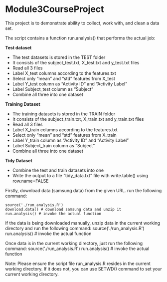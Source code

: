 # Module3CourseProject
This project is to demonstrate ability to collect, work with, and clean a data set.

The script contains a function run.analysis() that performs the actual job:

**Test dataset**
* The test datasets is stored in the TEST folder
* It consists of the subject_test.txt, X_test.txt and y_test.txt files
* Read all 3 files
* Label X_test columns according to the features.txt
* Select only “mean” and “std” features from X_test
* Label Y_test column as “Activity ID” and “Activity Label”
* Label Subject_test column as “Subject”
* Combine all three into one dataset

**Training Dataset**
* The training datasets is stored in the TRAIN folder
* It consists of the subject_train.txt, X_train.txt and y_train.txt files
* Read all 3 files
* Label X_train columns according to the features.txt
* Select only “mean” and “std” features from X_train
* Label Y_train column as “Activity ID” and “Activity Label”
* Label Subject_train column as “Subject”
* Combine all three into one dataset

**Tidy Dataset**
* Combine the test and train datasets into one
* Write the output to a file “tidy_data.txt” file with write.table() using row.name=FALSE

Firstly, download data (samsung data) from the given URL. run the following command:
```
source('./run_analysis.R')
download.data() # download samsung data and unzip it
run.analysis() # invoke the actual function
```

If the data is being downloaded manually, unzip data in the current working directory and run the following command:
source('./run_analysis.R')
run.analysis() # invoke the actual function

Once data is in the current working directory, just run the following command:
source('./run_analysis.R')
run.analysis() # invoke the actual function


Note: Please ensure the script file run_analysis.R resides in the current working directory. If it does not, you can use SETWD() command to set your current working directory.
